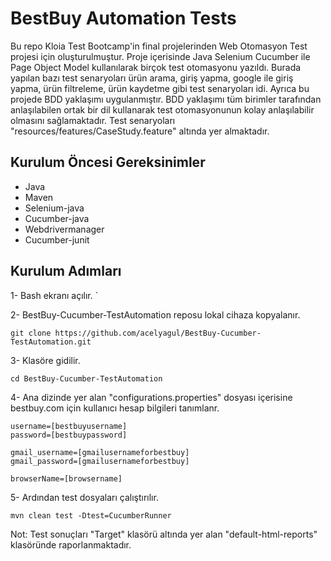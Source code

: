# BestBuy Automation Tests

Bu repo Kloia Test Bootcamp'in final projelerinden Web Otomasyon Test projesi için oluşturulmuştur. Proje içerisinde Java Selenium Cucumber ile Page Object Model kullanılarak birçok test otomasyonu yazıldı. Burada yapılan bazı test senaryoları ürün arama, giriş yapma, google ile giriş yapma, ürün filtreleme, ürün kaydetme gibi test senaryoları idi. Ayrıca bu projede BDD yaklaşımı uygulanmıştır. BDD yaklaşımı tüm birimler tarafından anlaşılabilen ortak bir dil kullanarak test otomasyonunun kolay anlaşılabilir olmasını sağlamaktadır. Test senaryoları "resources/features/CaseStudy.feature" altında yer almaktadır. 

## Kurulum Öncesi Gereksinimler
* Java 
* Maven 
* Selenium-java
* Cucumber-java
* Webdrivermanager
* Cucumber-junit

## Kurulum Adımları

1- Bash ekranı açılır.
`

2- BestBuy-Cucumber-TestAutomation reposu lokal cihaza kopyalanır.

``` git clone https://github.com/acelyagul/BestBuy-Cucumber-TestAutomation.git ```

3- Klasöre gidilir.

``` cd BestBuy-Cucumber-TestAutomation ```

4- Ana dizinde yer alan "configurations.properties" dosyası içerisine bestbuy.com için kullanıcı hesap bilgileri tanımlanr.

```
username=[bestbuyusername]
password=[bestbuypassword]

gmail_username=[gmailusernameforbestbuy]
gmail_password=[gmailusernameforbestbuy]

browserName=[browsername]
```

5- Ardından test dosyaları çalıştırılır.

``` mvn clean test -Dtest=CucumberRunner  ```

Not: Test sonuçları "Target" klasörü altında yer alan "default-html-reports" klasöründe raporlanmaktadır. 

